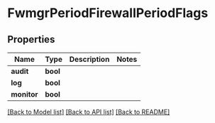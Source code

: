 # FwmgrPeriodFirewallPeriodFlags

## Properties

Name | Type | Description | Notes
------------ | ------------- | ------------- | -------------
**audit** | **bool** |  |
**log** | **bool** |  |
**monitor** | **bool** |  |

[[Back to Model list]](./README.md#documentation-for-models) [[Back to API list]](./README.md#documentation-for-api-endpoints) [[Back to README]](../README.md)
